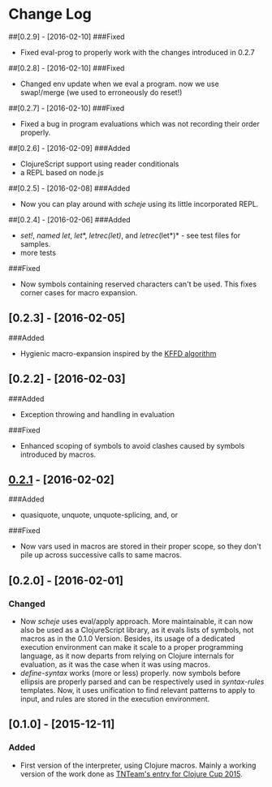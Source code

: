 # Change Log

##[0.2.9] - [2016-02-10]
###Fixed
- Fixed eval-prog to properly work with the changes introduced in 0.2.7

##[0.2.8] - [2016-02-10]
###Fixed
- Changed env update when we eval a program. now we use swap!/merge (we used to erroneously do reset!)

##[0.2.7] - [2016-02-10]
###Fixed
- Fixed a bug in program evaluations which was not recording their
  order properly.

##[0.2.6] - [2016-02-09]
###Added
- ClojureScript support using reader conditionals
- a REPL based on node.js


##[0.2.5] - [2016-02-08]
###Added
- Now you can play around with *scheje* using its little incorporated REPL.

##[0.2.4] - [2016-02-06]
###Added
- *set!*, *named let*, *let**, *letrec(let)*, and *letrec*(let*)* -
  see test files for samples.
- more tests

###Fixed
- Now symbols containing reserved characters can't be used. This fixes
corner cases for macro expansion.

## [0.2.3] - [2016-02-05]
###Added
- Hygienic macro-expansion inspired by the [KFFD algorithm](http://web.cs.ucdavis.edu/~devanbu/teaching/260/kohlbecker.pdf)

## [0.2.2] - [2016-02-03]
###Added
- Exception throwing and handling in evaluation

###Fixed
- Enhanced scoping of symbols to avoid clashes caused by symbols
  introduced by macros.

## [0.2.1] - [2016-02-02]
###Added
- quasiquote, unquote, unquote-splicing, and, or 

###Fixed
- Now vars used in macros are stored in their proper scope, so they
  don't pile up across successive calls to same macros.

## [0.2.0] - [2016-02-01]
### Changed
- Now *scheje* uses eval/apply approach. More maintainable, it can now
  also be used as a ClojureScript library, as it evals lists of
  symbols, not macros as in the 0.1.0 Version. Besides, its usage of a
  dedicated execution environment can make it scale to a proper
  programming language, as it now departs from relying on Clojure
  internals for evaluation, as it was the case when it was using macros.
- *define-syntax* works (more or less) properly. now symbols before
  ellipsis are properly parsed and can be respectively used in
  *syntax-rules* templates. Now, it uses unification to find relevant
  patterns to apply to input, and rules are stored in the execution environment.

## [0.1.0] - [2015-12-11]	

### Added
- First version of the interpreter, using Clojure macros. Mainly a
  working version of the work done as [TNTeam's entry for Clojure Cup 2015](https://github.com/parenode/clojure-cup-2015).

[0.2.1]: https://github.com/turbopape/scheje/compare/master@%7B1day%7D...master
